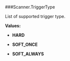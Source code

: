 ###Scanner.TriggerType

List of supported trigger type.

**Values:**

* **HARD**

* **SOFT_ONCE**

* **SOFT_ALWAYS**

